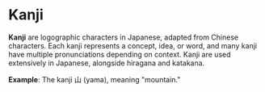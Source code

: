 
# Kanji

**Kanji** are logographic characters in Japanese, adapted from Chinese characters. Each kanji represents a concept, idea, or word, 
and many kanji have multiple pronunciations depending on context. Kanji are used extensively in Japanese, alongside hiragana and katakana.

**Example**: The kanji 山 (yama), meaning "mountain."
